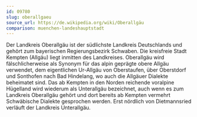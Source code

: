 ```yaml
---
id: 09780
slug: oberallgaeu
source_url: https://de.wikipedia.org/wiki/Oberallgäu
comparison: muenchen-landeshauptstadt
---
```


Der Landkreis Oberallgäu ist der südlichste Landkreis Deutschlands und gehört zum bayerischen Regierungsbezirk Schwaben. Die kreisfreie Stadt Kempten (Allgäu) liegt inmitten des Landkreises. Oberallgäu wird fälschlicherweise als Synonym für das alpin geprägte obere Allgäu verwendet, dem eigentlichen Ur-Allgäu von Oberstaufen, über Oberstdorf und Sonthofen nach Bad Hindelang, wo auch die Allgäuer Dialekte beheimatet sind. Das ab Kempten in den Norden reichende voralpine Hügelland wird wiederum als Unterallgäu bezeichnet, auch wenn es zum Landkreis Oberallgäu gehört und dort bereits ab Kempten vermehrt Schwäbische Dialekte gesprochen werden. Erst nördlich von Dietmannsried verläuft der Landkreis Unterallgäu.
